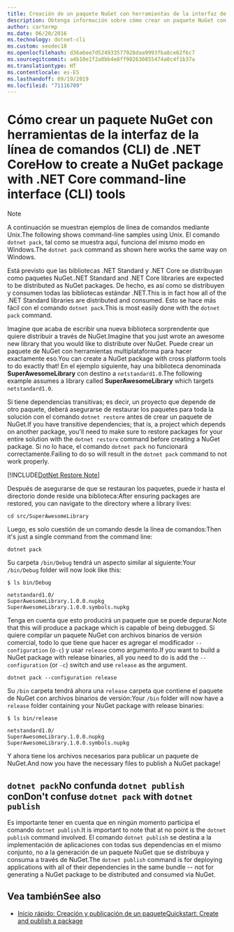 ```yaml
---
title: Creación de un paquete NuGet con herramientas de la interfaz de la línea de comandos (CLI) de .NET Core
description: Obtenga información sobre cómo crear un paquete NuGet con el comando "dotnet pack".
author: cartermp
ms.date: 06/20/2016
ms.technology: dotnet-cli
ms.custom: seodec18
ms.openlocfilehash: d36a6ee7d524933577928daa9993fba8ce62f6c7
ms.sourcegitcommit: a4b10e1f2a8bb4e8ff902630855474a0c4f1b37a
ms.translationtype: HT
ms.contentlocale: es-ES
ms.lasthandoff: 09/19/2019
ms.locfileid: "71116709"
---
```

# <a name="how-to-create-a-nuget-package-with-net-core-command-line-interface-cli-tools"></a><span data-ttu-id="847b0-103">Cómo crear un paquete NuGet con herramientas de la interfaz de la línea de comandos (CLI) de .NET Core</span><span class="sxs-lookup"><span data-stu-id="847b0-103">How to create a NuGet package with .NET Core command-line interface (CLI) tools</span></span>

> [!NOTE]
> <span data-ttu-id="847b0-104">A continuación se muestran ejemplos de línea de comandos mediante Unix.</span><span class="sxs-lookup"><span data-stu-id="847b0-104">The following shows command-line samples using Unix.</span></span> <span data-ttu-id="847b0-105">El comando `dotnet pack`, tal como se muestra aquí, funciona del mismo modo en Windows.</span><span class="sxs-lookup"><span data-stu-id="847b0-105">The `dotnet pack` command as shown here works the same way on Windows.</span></span>

<span data-ttu-id="847b0-106">Está previsto que las bibliotecas .NET Standard y .NET Core se distribuyan como paquetes NuGet.</span><span class="sxs-lookup"><span data-stu-id="847b0-106">.NET Standard and .NET Core libraries are expected to be distributed as NuGet packages.</span></span> <span data-ttu-id="847b0-107">De hecho, es así como se distribuyen y consumen todas las bibliotecas estándar .NET.</span><span class="sxs-lookup"><span data-stu-id="847b0-107">This is in fact how all of the .NET Standard libraries are distributed and consumed.</span></span> <span data-ttu-id="847b0-108">Esto se hace más fácil con el comando `dotnet pack`.</span><span class="sxs-lookup"><span data-stu-id="847b0-108">This is most easily done with the `dotnet pack` command.</span></span>

<span data-ttu-id="847b0-109">Imagine que acaba de escribir una nueva biblioteca sorprendente que quiere distribuir a través de NuGet.</span><span class="sxs-lookup"><span data-stu-id="847b0-109">Imagine that you just wrote an awesome new library that you would like to distribute over NuGet.</span></span> <span data-ttu-id="847b0-110">Puede crear un paquete de NuGet con herramientas multiplataforma para hacer exactamente eso.</span><span class="sxs-lookup"><span data-stu-id="847b0-110">You can create a NuGet package with cross platform tools to do exactly that!</span></span> <span data-ttu-id="847b0-111">En el ejemplo siguiente, hay una biblioteca denominada **SuperAwesomeLibrary** con destino a `netstandard1.0`.</span><span class="sxs-lookup"><span data-stu-id="847b0-111">The following example assumes a library called **SuperAwesomeLibrary** which targets `netstandard1.0`.</span></span>

<span data-ttu-id="847b0-112">Si tiene dependencias transitivas; es decir, un proyecto que depende de otro paquete, deberá asegurarse de restaurar los paquetes para toda la solución con el comando `dotnet restore` antes de crear un paquete de NuGet.</span><span class="sxs-lookup"><span data-stu-id="847b0-112">If you have transitive dependencies; that is, a project which depends on another package, you'll need to make sure to restore packages for your entire solution with the `dotnet restore` command before creating a NuGet package.</span></span> <span data-ttu-id="847b0-113">Si no lo hace, el comando `dotnet pack` no funcionará correctamente.</span><span class="sxs-lookup"><span data-stu-id="847b0-113">Failing to do so will result in the `dotnet pack` command to not work properly.</span></span>

[!INCLUDE[DotNet Restore Note](~/includes/dotnet-restore-note.md)]

<span data-ttu-id="847b0-114">Después de asegurarse de que se restauran los paquetes, puede ir hasta el directorio donde reside una biblioteca:</span><span class="sxs-lookup"><span data-stu-id="847b0-114">After ensuring packages are restored, you can navigate to the directory where a library lives:</span></span>

```console
cd src/SuperAwesomeLibrary
```

<span data-ttu-id="847b0-115">Luego, es solo cuestión de un comando desde la línea de comandos:</span><span class="sxs-lookup"><span data-stu-id="847b0-115">Then it's just a single command from the command line:</span></span>

```dotnetcli
dotnet pack
```

<span data-ttu-id="847b0-116">Su carpeta `/bin/Debug` tendrá un aspecto similar al siguiente:</span><span class="sxs-lookup"><span data-stu-id="847b0-116">Your `/bin/Debug` folder will now look like this:</span></span>

```console
$ ls bin/Debug

netstandard1.0/
SuperAwesomeLibrary.1.0.0.nupkg
SuperAwesomeLibrary.1.0.0.symbols.nupkg
```

<span data-ttu-id="847b0-117">Tenga en cuenta que esto producirá un paquete que se puede depurar.</span><span class="sxs-lookup"><span data-stu-id="847b0-117">Note that this will produce a package which is capable of being debugged.</span></span> <span data-ttu-id="847b0-118">Si quiere compilar un paquete NuGet con archivos binarios de versión comercial, todo lo que tiene que hacer es agregar el modificador `--configuration` (o`-c`) y usar `release` como argumento.</span><span class="sxs-lookup"><span data-stu-id="847b0-118">If you want to build a NuGet package with release binaries, all you need to do is add the `--configuration` (or `-c`) switch and use `release` as the argument.</span></span>

```dotnetcli
dotnet pack --configuration release
```

<span data-ttu-id="847b0-119">Su `/bin` carpeta tendrá ahora una `release` carpeta que contiene el paquete de NuGet con archivos binarios de versión:</span><span class="sxs-lookup"><span data-stu-id="847b0-119">Your `/bin` folder will now have a `release` folder containing your NuGet package with release binaries:</span></span>

```console
$ ls bin/release

netstandard1.0/
SuperAwesomeLibrary.1.0.0.nupkg
SuperAwesomeLibrary.1.0.0.symbols.nupkg
```

<span data-ttu-id="847b0-120">Y ahora tiene los archivos necesarios para publicar un paquete de NuGet.</span><span class="sxs-lookup"><span data-stu-id="847b0-120">And now you have the necessary files to publish a NuGet package!</span></span>

## <a name="dont-confuse-dotnet-pack-with-dotnet-publish"></a><span data-ttu-id="847b0-121">`dotnet pack`No confunda `dotnet publish` con</span><span class="sxs-lookup"><span data-stu-id="847b0-121">Don't confuse `dotnet pack` with `dotnet publish`</span></span>

<span data-ttu-id="847b0-122">Es importante tener en cuenta que en ningún momento participa el comando `dotnet publish`.</span><span class="sxs-lookup"><span data-stu-id="847b0-122">It is important to note that at no point is the `dotnet publish` command involved.</span></span> <span data-ttu-id="847b0-123">El comando `dotnet publish` se destina a la implementación de aplicaciones con todas sus dependencias en el mismo conjunto, no a la generación de un paquete NuGet que se distribuya y consuma a través de NuGet.</span><span class="sxs-lookup"><span data-stu-id="847b0-123">The `dotnet publish` command is for deploying applications with all of their dependencies in the same bundle -- not for generating a NuGet package to be distributed and consumed via NuGet.</span></span>

## <a name="see-also"></a><span data-ttu-id="847b0-124">Vea también</span><span class="sxs-lookup"><span data-stu-id="847b0-124">See also</span></span>

- [<span data-ttu-id="847b0-125">Inicio rápido: Creación y publicación de un paquete</span><span class="sxs-lookup"><span data-stu-id="847b0-125">Quickstart: Create and publish a package</span></span>](/nuget/quickstart/create-and-publish-a-package-using-the-dotnet-cli)
